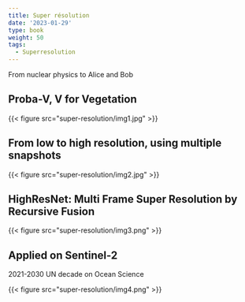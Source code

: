 ```yaml
---
title: Super résolution
date: '2023-01-29'
type: book
weight: 50
tags:
  - Superresolution
---
```


From nuclear physics to Alice and Bob

<!--more-->

## Proba-V, V for Vegetation

{{< figure src="super-resolution/img1.jpg" >}}

## From low to high resolution, using multiple snapshots

{{< figure src="super-resolution/img2.jpg" >}}

## HighResNet: Multi Frame Super Resolution by Recursive Fusion

{{< figure src="super-resolution/img3.png" >}}

## Applied on Sentinel-2

2021-2030 UN decade on Ocean Science

{{< figure src="super-resolution/img4.png" >}}
